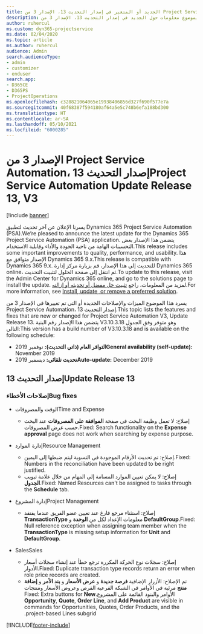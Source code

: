 ```yaml
---
title: الجديد أو المتغير في إصدار التحديث 13، الإصدار 3 من Project Service Automation
description: يقدم هذا الموضوع معلومات حول الجديد في إصدار التحديث 13، الإصدار 3 من Project Service Automation.
author: ruhercul
ms.custom: dyn365-projectservice
ms.date: 02/04/2020
ms.topic: article
ms.author: ruhercul
audience: Admin
search.audienceType:
- admin
- customizer
- enduser
search.app:
- D365CE
- D365PS
- ProjectOperations
ms.openlocfilehash: c328821064065e19938406856d327f690f577e7a
ms.sourcegitcommit: 40f68387f594180af64a5e5c748b6efa188bd300
ms.translationtype: HT
ms.contentlocale: ar-SA
ms.lasthandoff: 05/10/2021
ms.locfileid: "6000285"
---
```

# <a name="project-service-automation-update-release-13-v3"></a><span data-ttu-id="f437a-103">الإصدار 3 من Project Service Automation، إصدار التحديث 13</span><span class="sxs-lookup"><span data-stu-id="f437a-103">Project Service Automation Update Release 13, V3</span></span>

[!include [banner](../includes/psa-now-project-operations.md)]

<span data-ttu-id="f437a-104">يسرنا الإعلان عن آخر تحديث لتطبيق Dynamics 365 Project Service Automation (PSA).</span><span class="sxs-lookup"><span data-stu-id="f437a-104">We’re pleased to announce the latest update for the Dynamics 365 Project Service Automation (PSA) application.</span></span> <span data-ttu-id="f437a-105">يتضمن هذا الإصدار بعض التحسينات الهامة من ناحية الجودة والأداء وقابلية الاستخدام.</span><span class="sxs-lookup"><span data-stu-id="f437a-105">This release includes some important improvements to quality, performance, and usability.</span></span> <span data-ttu-id="f437a-106">هذا الإصدار متوافق مع Dynamics 365 9.x.</span><span class="sxs-lookup"><span data-stu-id="f437a-106">This release is compatible with Dynamics 365 9.x.</span></span> <span data-ttu-id="f437a-107">للتحديث إلى هذا الإصدار، قم بزيارة مركز إدارة Dynamics 365 online، ثم انتقل إلى صفحة الحلول لتثبيت التحديث.</span><span class="sxs-lookup"><span data-stu-id="f437a-107">To update to this release, visit the Admin Center for Dynamics 365 online, and go to the solutions page to install the update.</span></span> <span data-ttu-id="f437a-108">لمزيد من المعلومات، راجع [تثبيت حل مفضل أو تحديثه أو إزالته](/power-platform/admin/install-remove-preferred-solution).</span><span class="sxs-lookup"><span data-stu-id="f437a-108">For more information, see [Install, update, or remove a preferred solution](/power-platform/admin/install-remove-preferred-solution).</span></span>

<span data-ttu-id="f437a-109">يسرد هذا الموضوع الميزات والإصلاحات الجديدة أو التي تم تغييرها في الإصدار 3 من Project Service Automation، إصدار التحديث 13.</span><span class="sxs-lookup"><span data-stu-id="f437a-109">This topic lists the features and fixes that are new or changed for Project Service Automation V3, Update Release 13.</span></span> <span data-ttu-id="f437a-110">يتضمن هذا الإصدار رقم البنية V3.10.3.18 وهو متوفر وفق الجدول التالي:</span><span class="sxs-lookup"><span data-stu-id="f437a-110">This version has a build number of V3.10.3.18 and is available on the following schedule:</span></span>

- <span data-ttu-id="f437a-111">**التوافر العام (ذاتي التحديث):** نوفمبر 2019</span><span class="sxs-lookup"><span data-stu-id="f437a-111">**General availability (self-update):** November 2019</span></span>
- <span data-ttu-id="f437a-112">**تحديث تلقائي:** ديسمبر 2019</span><span class="sxs-lookup"><span data-stu-id="f437a-112">**Auto-update:** December 2019</span></span>


## <a name="update-release-13"></a><span data-ttu-id="f437a-113">إصدار التحديث 13</span><span class="sxs-lookup"><span data-stu-id="f437a-113">Update Release 13</span></span> 

### <a name="bug-fixes"></a><span data-ttu-id="f437a-114">إصلاحات الأخطاء</span><span class="sxs-lookup"><span data-stu-id="f437a-114">Bug fixes</span></span>

- <span data-ttu-id="f437a-115">الوقت والمصروفات</span><span class="sxs-lookup"><span data-stu-id="f437a-115">Time and Expense</span></span>

     - <span data-ttu-id="f437a-116">إصلاح: لا تعمل وظيفة البحث في صفحة **الموافقة على المصروفات** عند البحث حسب غرض المصروفات.</span><span class="sxs-lookup"><span data-stu-id="f437a-116">Fixed: Search functionality on the **Expense approval** page does not work when searching by expense purpose.</span></span>

- <span data-ttu-id="f437a-117">إدارة الموارد</span><span class="sxs-lookup"><span data-stu-id="f437a-117">Resource Management</span></span>

     - <span data-ttu-id="f437a-118">إصلاح: تم تحديث الأرقام الموجودة في التسوية ليتم ضبطها إلى اليمين.</span><span class="sxs-lookup"><span data-stu-id="f437a-118">Fixed: Numbers in the reconciliation have been updated to be right justified.</span></span>
     - <span data-ttu-id="f437a-119">إصلاح: لا يمكن تعيين الموارد المسامة إلى المهام من خلال علامة تبويب **الجدول**.</span><span class="sxs-lookup"><span data-stu-id="f437a-119">Fixed: Named Resources can't be assigned to tasks through the **Schedule** tab.</span></span>

- <span data-ttu-id="f437a-120">إدارة المشروع</span><span class="sxs-lookup"><span data-stu-id="f437a-120">Project Management</span></span>

     - <span data-ttu-id="f437a-121">إصلاح: استثناء مرجع فارغ عند تعيين عضو الفريق عندما يفتقد **TransactionType** معلومات الإعداد لكل من **الوحدة** و **DefaultGroup**.</span><span class="sxs-lookup"><span data-stu-id="f437a-121">Fixed: Null reference exception when assigning team member when the **TransactionType** is missing setup information for **Unit** and **DefaultGroup**.</span></span>

- <span data-ttu-id="f437a-122">‏‏Sales</span><span class="sxs-lookup"><span data-stu-id="f437a-122">Sales</span></span>

     - <span data-ttu-id="f437a-123">إصلاح: سجلات نوع الحركة المكررة ترجع خطأ عند إنشاء سجلات أسعار الأدوار.</span><span class="sxs-lookup"><span data-stu-id="f437a-123">Fixed: Duplicate transaction type records return an error when role price records are created.</span></span>
     - <span data-ttu-id="f437a-124">‏‫تم الإصلاح: الأزرار الإضافية **فرصة جديدة** و **عرض الأسعار** و **بند الأمر** و **إضافة منتج** مرئية في الأوامر في الشبكة الفرعية الفرص وعروض الأسعار ومنتجات الأوامر والبنود القائمة على المشروع.</span><span class="sxs-lookup"><span data-stu-id="f437a-124">Fixed: Extra buttons for **New Opportunity**, **Quote**, **Order Line**, and **Add Product** are visible in commands for Opportunities, Quotes, Order Products, and the project-based Lines subgrid.</span></span>




[!INCLUDE[footer-include](../includes/footer-banner.md)]